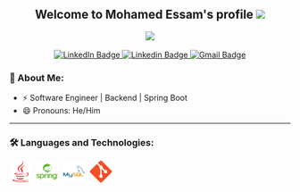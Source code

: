 <h2 align="center">
  Welcome to Mohamed Essam's profile
  <img src="https://media.giphy.com/media/hvRJCLFzcasrR4ia7z/giphy.gif" width="28"/>
</h2>


<p id="header" align="center">
  <img src="https://media.giphy.com/media/p4NLw3I4U0idi/giphy.gif" width="200"/>
</p>

<p id="badges" align="center">
  <a href="https://www.linkedin.com/in/mohamed-essam-eldin-134691213/">
    <img src="https://img.shields.io/badge/LinkedIn-black?style=for-the-badge&logo=linkedin&logoColor=blue" alt="LinkedIn Badge"/>
  </a>
 
  
  <a href="https://github.com/mohamedessamgabr">
    <img src="https://img.shields.io/badge/Github-black?style=for-the-badge&logo=github&logoColor=white" alt="Linkedin Badge"/>
  </a>
  
  <a href="mailto:mesam148@gmail.com">
    <img src="https://img.shields.io/badge/Gmail-black?style=for-the-badge&logo=gmail&logoColor=red" alt="Gmail Badge"/>
  </a>
</p>

### 🤵 About Me:
- ⚡ Software Engineer | Backend | Spring Boot
- 😄 Pronouns: He/Him

---

### 🛠️ Languages and Technologies:

<div>
  <img src="https://github.com/devicons/devicon/blob/master/icons/java/java-plain.svg" title="Java" alt="Java" width="40" height="40"/>&nbsp;
  <img src="https://github.com/devicons/devicon/blob/master/icons/spring/spring-original-wordmark.svg" title="Spring" alt="Spring" width="40" height="40"/>&nbsp;
  <img src="https://github.com/devicons/devicon/blob/master/icons/mysql/mysql-original-wordmark.svg" title="MySQL" alt="MySQL" width="40" height="40"/>&nbsp;
  <img src="https://github.com/devicons/devicon/blob/master/icons/git/git-plain.svg" title="Git" **alt="Git" width="40" height="40"/>
</div>


  

